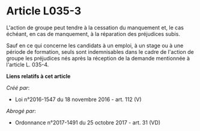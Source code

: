 # Article L035-3

L'action de groupe peut tendre à la cessation du manquement et, le cas  échéant, en cas de manquement, à la réparation des
préjudices subis. 

Sauf en ce qui concerne les candidats à un emploi, à un stage ou à une  période de formation, seuls sont indemnisables dans
le cadre de l'action  de groupe les préjudices nés après la réception de la demande  mentionnée à l'article L. 035-4.

**Liens relatifs à cet article**

_Créé par_:

  - Loi n°2016-1547 du 18 novembre 2016 - art. 112 (V)

_Abrogé par_:

  - Ordonnance n°2017-1491 du 25 octobre 2017 - art. 31 (VD)
